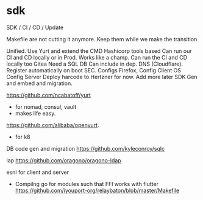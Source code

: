 # sdk

SDK / CI / CD / Update

Makefile are not cutting it anymore..Keep them while we make the transition

Unified. Use Yurt and extend the CMD
Hashicorp tools based
Can run our CI and CD locally or in Prod. Works like a champ.
Can run the CI and CD locally too
Gitea
Need a SQL DB
Can include in dep.
DNS (Cloudflare). Register automatically on boot
SEC.
Configs Firefox, 
Config Client OS
Config Server
Deploy
harcode to Hertzner for now. Add more later
SDK
Gen and embed and migration.


https://github.com/ncabatoff/yurt
- for nomad, consul, vault
- makes life easy.

https://github.com/alibaba/openyurt. 
- for k8


DB code gen and migration
https://github.com/kyleconroy/sqlc

lap
https://github.com/oragono/oragono-ldap

esni for client and server
- Compilng go for modules such that FFI works with flutter
https://github.com/iyouport-org/relaybaton/blob/master/Makefile